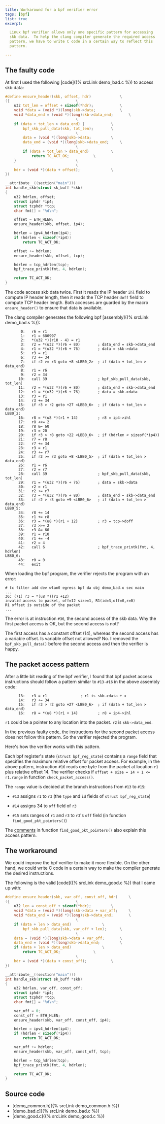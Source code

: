 ```yaml
---
title: Workaround for a bpf verifier error
tags: [bpf]
list: true
excerpt:

  Linux bpf verifier allows only one specific pattern for accessing
  skb data.  To help the clang compiler generate the required access
  pattern, we have to write C code in a certain way to reflect this
  pattern.

---
```


## The faulty code

At first I used the following [code]({% srcLink demo_bad.c %}) to
access skb data:

```c
#define ensure_header(skb, offset, hdr)				\
({								\
	u32 tot_len = offset + sizeof(*hdr);			\
	void *data = (void *)(long)skb->data;			\
	void *data_end = (void *)(long)skb->data_end;		\
								\
	if (data + tot_len > data_end) {			\
		bpf_skb_pull_data(skb, tot_len);		\
								\
		data = (void *)(long)skb->data;			\
		data_end = (void *)(long)skb->data_end;		\
								\
		if (data + tot_len > data_end)			\
			return TC_ACT_OK;			\
	}							\
								\
	hdr = (void *)(data + offset);				\
})

__attribute__((section("main")))
int handle_skb(struct sk_buff *skb)
{
	u32 hdrlen, offset;
	struct iphdr *ip4;
	struct tcphdr *tcp;
	char fmt[] = "%d\n";

	offset = ETH_HLEN;
	ensure_header(skb, offset, ip4);

	hdrlen = ipv4_hdrlen(ip4);
	if (hdrlen < sizeof(*ip4))
		return TC_ACT_OK;

	offset += hdrlen;
	ensure_header(skb, offset, tcp);

	hdrlen = tcp_hdrlen(tcp);
	bpf_trace_printk(fmt, 4, hdrlen);

	return TC_ACT_OK;
}
```

The code access skb data twice.  First it reads the IP header `ihl`
field to compute IP header length, then it reads the TCP header `doff`
field to compute TCP header length.  Both accesses are guarded by the
macro `ensure_header()` to ensure that data is available.

The clang compiler generates the following bpf [assembly]({% srcLink demo_bad.s %}):

```text
       0: 	r6 = r1
       1: 	r1 = 680997
       2: 	*(u32 *)(r10 - 4) = r1
       3: 	r2 = *(u32 *)(r6 + 80)        ; data_end = skb->data_end
       4: 	r1 = *(u32 *)(r6 + 76)	      ; data = skb->data
       5: 	r3 = r1
       6: 	r3 += 34
       7: 	if r2 >= r3 goto +8 <LBB0_2>  ; if (data + tot_len > data_end)
       8: 	r1 = r6
       9: 	r2 = 34
      10: 	call 39                       ; bpf_skb_pull_data(skb, tot_len)
      11: 	r2 = *(u32 *)(r6 + 80)        ; data_end = skb->data_end
      12: 	r1 = *(u32 *)(r6 + 76)	      ; data = skb->data
      13: 	r3 = r1
      14: 	r3 += 34
      15: 	if r3 > r2 goto +27 <LBB0_6>  ; if (data + tot_len > data_end)
LBB0_2:
      16: 	r8 = *(u8 *)(r1 + 14)         ; r8 = ip4->ihl
      17: 	r8 <<= 2
      18: 	r8 &= 60
      19: 	r3 = 20
      20: 	if r3 > r8 goto +22 <LBB0_6>  ; if (hdrlen < sizeof(*ip4))
      21: 	r7 = r8
      22: 	r7 += 34
      23: 	r3 = r1
      24: 	r3 += r7
      25: 	if r2 >= r3 goto +8 <LBB0_5>  ; if (data + tot_len > data_end)
      26: 	r1 = r6
      27: 	r2 = r7
      28: 	call 39                       ; bpf_skb_pull_data(skb, tot_len)
      29: 	r1 = *(u32 *)(r6 + 76)	      ; data = skb->data
      30: 	r2 = r1
      31: 	r2 += r7
      32: 	r3 = *(u32 *)(r6 + 80)        ; data_end = skb->data_end
      33: 	if r2 > r3 goto +9 <LBB0_6>   ; if (data + tot_len > data_end)
LBB0_5:
      34: 	r8 += 14
      35: 	r1 += r8
      36: 	r3 = *(u8 *)(r1 + 12)         ; r3 = tcp->doff
      37: 	r3 >>= 2
      38: 	r3 &= 60
      39: 	r1 = r10
      40: 	r1 += -4
      41: 	r2 = 4
      42: 	call 6                        ; bpf_trace_printk(fmt, 4, hdrlen)
LBB0_6:
      43: 	r0 = 0
      44: 	exit
```

When loading the bpf program, the verifier rejects the program with an
error:

```text
# tc filter add dev wlan0 egress bpf da obj demo_bad.o sec main
...
36: (71) r3 = *(u8 *)(r1 +12)
invalid access to packet, off=12 size=1, R1(id=3,off=0,r=0)
R1 offset is outside of the packet
...
```

The error is at instruction `#36`, the second access of the skb data.
Why the first packet access is OK, but the second access is not?

The first access has a constant offset (14), whereas the second access
has a variable offset.  Is variable offset not allowed?  No.  I
removed the `bpf_skb_pull_data()` before the second access and then
the verifier is happy.

## The packet access pattern

After a little bit reading of the bpf verifier, I found that bpf
packet access instructions should follow a pattern similar to
`#13-#16` in the above assembly code:

```text
      13: 	r3 = r1			      ; r1 is skb->data + x
      14: 	r3 += 34
      15: 	if r3 > r2 goto +27 <LBB0_6>  ; if (data + tot_len > data_end)
      16: 	r8 = *(u8 *)(r1 + 14)         ; r8 = ip4->ihl
```

`r1` could be a pointer to any location into the packet.  `r2` is
`skb->data_end`.

In the previous faulty code, the instructions for the second packet
access does not follow this pattern.  So the verifier rejected the
program.

Here's how the verifier works with this pattern.

Each bpf register's state (`struct bpf_reg_state`) contains a `range`
field that specifies the maximum relative offset for packet access.
For example, in the above pattern, instruction `#16` reads one byte
from the packet at location `r1` plus relative offset 14.  The
verifier checks if `offset + size = 14 + 1 <= r1.range` in function
`check_packet_access()`.

The `range` value is decided at the branch instructions from `#13` to
`#15`:

  - `#13` assigns `r1` to `r3` (the `type` and `id` fields of `struct
    bpf_reg_state`)

  - `#14` assigns 34 to `off` field of `r3`

  - `#15` sets ranges of `r1` and `r3` to `r3`'s `off` field (in
    function `find_good_pkt_pointers()`)

The [comments] in function `find_good_pkt_pointers()` also explain
this access pattern.

## The workaround

We could improve the bpf verifier to make it more flexible.  On the
other hand, we could write C code in a certain way to make the
compiler generate the desired instructions.

The following is the valid [code]({% srcLink demo_good.c %}) that I
came up with:

```c
#define ensure_header(skb, var_off, const_off, hdr)		\
({								\
	u32 len = const_off + sizeof(*hdr);			\
	void *data = (void *)(long)skb->data + var_off;		\
	void *data_end = (void *)(long)skb->data_end;		\
								\
	if (data + len > data_end)				\
		bpf_skb_pull_data(skb, var_off + len);		\
								\
	data = (void *)(long)skb->data + var_off;		\
	data_end = (void *)(long)skb->data_end;			\
	if (data + len > data_end)				\
		return TC_ACT_OK;				\
								\
	hdr = (void *)(data + const_off);			\
})

__attribute__((section("main")))
int handle_skb(struct sk_buff *skb)
{
	u32 hdrlen, var_off, const_off;
	struct iphdr *ip4;
	struct tcphdr *tcp;
	char fmt[] = "%d\n";

	var_off = 0;
	const_off = ETH_HLEN;
	ensure_header(skb, var_off, const_off, ip4);

	hdrlen = ipv4_hdrlen(ip4);
	if (hdrlen < sizeof(*ip4))
		return TC_ACT_OK;

	var_off += hdrlen;
	ensure_header(skb, var_off, const_off, tcp);

	hdrlen = tcp_hdrlen(tcp);
	bpf_trace_printk(fmt, 4, hdrlen);

	return TC_ACT_OK;
}
```

## Source code

- [demo_common.h]({% srcLink demo_common.h %})
- [demo_bad.c]({% srcLink demo_bad.c %})
- [demo_good.c]({% srcLink demo_good.c %})

[comments]: https://github.com/torvalds/linux/blob/9cf6b756cdf2cd38b8b0dac2567f7c6daf5e79d5/kernel/bpf/verifier.c#L5120-L5160
